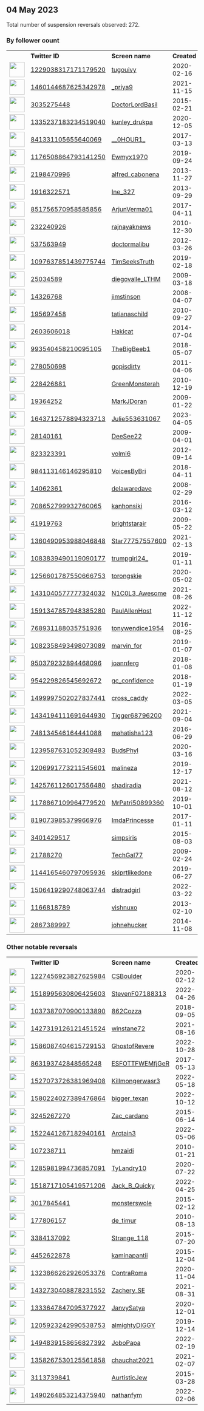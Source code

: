 
## 04 May 2023
Total number of suspension reversals observed: 272.

### By follower count
<table><tr><th></th><th align="left">Twitter ID</th><th align="left">Screen name</th>
<th align="left">Created</th><th align="left">Status</th><th align="left">Suspended</th><th align="left">Followers</th>
<tr><td><a href="https://pbs.twimg.com/profile_images/1622146394151866368/eNAp18Sk_normal.jpg"><img src="https://pbs.twimg.com/profile_images/1622146394151866368/eNAp18Sk_normal.jpg" width="40px" height="40px" align="center"/></a></td><td><a href="https://twitter.com/intent/user?user_id=1229038317171179520">1229038317171179520</a></td><td><a href="https://twitter.com/tugouivy">tugouivy</a></td><td>2020-02-16</td><td align="center"></td><td>2023-05-02</td><td>85497</td></tr>
<tr><td><a href="https://pbs.twimg.com/profile_images/1657016391399260160/8C8c71zL_normal.jpg"><img src="https://pbs.twimg.com/profile_images/1657016391399260160/8C8c71zL_normal.jpg" width="40px" height="40px" align="center"/></a></td><td><a href="https://twitter.com/intent/user?user_id=1460144687625342978">1460144687625342978</a></td><td><a href="https://twitter.com/_priya9">_priya9</a></td><td>2021-11-15</td><td align="center"></td><td>2023-02-08</td><td>47455</td></tr>
<tr><td><a href="https://pbs.twimg.com/profile_images/1511754523949219841/OichwFuz_normal.jpg"><img src="https://pbs.twimg.com/profile_images/1511754523949219841/OichwFuz_normal.jpg" width="40px" height="40px" align="center"/></a></td><td><a href="https://twitter.com/intent/user?user_id=3035275448">3035275448</a></td><td><a href="https://twitter.com/DoctorLordBasil">DoctorLordBasil</a></td><td>2015-02-21</td><td align="center"></td><td>2022-06-14</td><td>37676</td></tr>
<tr><td><a href="https://pbs.twimg.com/profile_images/1387461171649863685/v-59XRGX_normal.jpg"><img src="https://pbs.twimg.com/profile_images/1387461171649863685/v-59XRGX_normal.jpg" width="40px" height="40px" align="center"/></a></td><td><a href="https://twitter.com/intent/user?user_id=1335237183234519040">1335237183234519040</a></td><td><a href="https://twitter.com/kunley_drukpa">kunley_drukpa</a></td><td>2020-12-05</td><td align="center"></td><td>2023-04-29</td><td>36925</td></tr>
<tr><td><a href="https://pbs.twimg.com/profile_images/1660439768604327936/Ar5j60C1_normal.jpg"><img src="https://pbs.twimg.com/profile_images/1660439768604327936/Ar5j60C1_normal.jpg" width="40px" height="40px" align="center"/></a></td><td><a href="https://twitter.com/intent/user?user_id=841331105655640069">841331105655640069</a></td><td><a href="https://twitter.com/__0HOUR1_">__0HOUR1_</a></td><td>2017-03-13</td><td align="center"></td><td></td><td>29997</td></tr>
<tr><td><a href="https://pbs.twimg.com/profile_images/1622216481474838528/GDj2xHsw_normal.jpg"><img src="https://pbs.twimg.com/profile_images/1622216481474838528/GDj2xHsw_normal.jpg" width="40px" height="40px" align="center"/></a></td><td><a href="https://twitter.com/intent/user?user_id=1176508864793141250">1176508864793141250</a></td><td><a href="https://twitter.com/Ewmyx1970">Ewmyx1970</a></td><td>2019-09-24</td><td align="center"></td><td>2023-03-14</td><td>28921</td></tr>
<tr><td><a href="https://pbs.twimg.com/profile_images/1654549554312753153/8QBhdo-G_normal.jpg"><img src="https://pbs.twimg.com/profile_images/1654549554312753153/8QBhdo-G_normal.jpg" width="40px" height="40px" align="center"/></a></td><td><a href="https://twitter.com/intent/user?user_id=2198470996">2198470996</a></td><td><a href="https://twitter.com/alfred_cabonena">alfred_cabonena</a></td><td>2013-11-27</td><td align="center"></td><td>2023-04-21</td><td>24643</td></tr>
<tr><td><a href="https://pbs.twimg.com/profile_images/1578419161209921537/HJki2aTX_normal.jpg"><img src="https://pbs.twimg.com/profile_images/1578419161209921537/HJki2aTX_normal.jpg" width="40px" height="40px" align="center"/></a></td><td><a href="https://twitter.com/intent/user?user_id=1916322571">1916322571</a></td><td><a href="https://twitter.com/Ine_327">Ine_327</a></td><td>2013-09-29</td><td align="center"></td><td>2023-04-20</td><td>17495</td></tr>
<tr><td><a href="https://pbs.twimg.com/profile_images/1565605701741051904/oFr1oto4_normal.jpg"><img src="https://pbs.twimg.com/profile_images/1565605701741051904/oFr1oto4_normal.jpg" width="40px" height="40px" align="center"/></a></td><td><a href="https://twitter.com/intent/user?user_id=851756570958585856">851756570958585856</a></td><td><a href="https://twitter.com/ArjunVerma01">ArjunVerma01</a></td><td>2017-04-11</td><td align="center"></td><td>2022-12-19</td><td>13746</td></tr>
<tr><td><a href="https://pbs.twimg.com/profile_images/1577109459050319872/uzgvJr8R_normal.jpg"><img src="https://pbs.twimg.com/profile_images/1577109459050319872/uzgvJr8R_normal.jpg" width="40px" height="40px" align="center"/></a></td><td><a href="https://twitter.com/intent/user?user_id=232240926">232240926</a></td><td><a href="https://twitter.com/rajnayaknews">rajnayaknews</a></td><td>2010-12-30</td><td align="center"></td><td>2023-03-31</td><td>12457</td></tr>
<tr><td><a href="https://pbs.twimg.com/profile_images/864495926378807296/Mm3eOWAZ_normal.jpg"><img src="https://pbs.twimg.com/profile_images/864495926378807296/Mm3eOWAZ_normal.jpg" width="40px" height="40px" align="center"/></a></td><td><a href="https://twitter.com/intent/user?user_id=537563949">537563949</a></td><td><a href="https://twitter.com/doctormalibu">doctormalibu</a></td><td>2012-03-26</td><td align="center"></td><td>2023-05-03</td><td>12264</td></tr>
<tr><td><a href="https://pbs.twimg.com/profile_images/1103387717008805888/jkq_AkKB_normal.jpg"><img src="https://pbs.twimg.com/profile_images/1103387717008805888/jkq_AkKB_normal.jpg" width="40px" height="40px" align="center"/></a></td><td><a href="https://twitter.com/intent/user?user_id=1097637851439775744">1097637851439775744</a></td><td><a href="https://twitter.com/TimSeeksTruth">TimSeeksTruth</a></td><td>2019-02-18</td><td align="center"></td><td></td><td>11353</td></tr>
<tr><td><a href="https://pbs.twimg.com/profile_images/494320220110999552/DIVLUERc_normal.jpeg"><img src="https://pbs.twimg.com/profile_images/494320220110999552/DIVLUERc_normal.jpeg" width="40px" height="40px" align="center"/></a></td><td><a href="https://twitter.com/intent/user?user_id=25034589">25034589</a></td><td><a href="https://twitter.com/diegovalle_LTHM">diegovalle_LTHM</a></td><td>2009-03-18</td><td align="center"></td><td>2023-01-10</td><td>9351</td></tr>
<tr><td><a href="https://pbs.twimg.com/profile_images/1607491585020665857/6hfBW66a_normal.jpg"><img src="https://pbs.twimg.com/profile_images/1607491585020665857/6hfBW66a_normal.jpg" width="40px" height="40px" align="center"/></a></td><td><a href="https://twitter.com/intent/user?user_id=14326768">14326768</a></td><td><a href="https://twitter.com/jimstinson">jimstinson</a></td><td>2008-04-07</td><td align="center"></td><td>2023-04-26</td><td>5827</td></tr>
<tr><td><a href="https://pbs.twimg.com/profile_images/1124251019976663042/UHJTO5XO_normal.jpg"><img src="https://pbs.twimg.com/profile_images/1124251019976663042/UHJTO5XO_normal.jpg" width="40px" height="40px" align="center"/></a></td><td><a href="https://twitter.com/intent/user?user_id=195697458">195697458</a></td><td><a href="https://twitter.com/tatianaschild">tatianaschild</a></td><td>2010-09-27</td><td align="center"></td><td>2022-03-04</td><td>5779</td></tr>
<tr><td><a href="https://pbs.twimg.com/profile_images/1319308329689165824/rxuxOxwM_normal.jpg"><img src="https://pbs.twimg.com/profile_images/1319308329689165824/rxuxOxwM_normal.jpg" width="40px" height="40px" align="center"/></a></td><td><a href="https://twitter.com/intent/user?user_id=2603606018">2603606018</a></td><td><a href="https://twitter.com/Hakicat">Hakicat</a></td><td>2014-07-04</td><td align="center"></td><td>2023-04-21</td><td>4279</td></tr>
<tr><td><a href="https://pbs.twimg.com/profile_images/1655501602751430657/ABq4ewv-_normal.jpg"><img src="https://pbs.twimg.com/profile_images/1655501602751430657/ABq4ewv-_normal.jpg" width="40px" height="40px" align="center"/></a></td><td><a href="https://twitter.com/intent/user?user_id=993540458210095105">993540458210095105</a></td><td><a href="https://twitter.com/TheBigBeeb1">TheBigBeeb1</a></td><td>2018-05-07</td><td align="center"></td><td>2023-02-03</td><td>3959</td></tr>
<tr><td><a href="https://pbs.twimg.com/profile_images/1654813904445267969/KSZ_E56n_normal.jpg"><img src="https://pbs.twimg.com/profile_images/1654813904445267969/KSZ_E56n_normal.jpg" width="40px" height="40px" align="center"/></a></td><td><a href="https://twitter.com/intent/user?user_id=278050698">278050698</a></td><td><a href="https://twitter.com/gopisdirty">gopisdirty</a></td><td>2011-04-06</td><td align="center"></td><td>2023-02-07</td><td>3945</td></tr>
<tr><td><a href="https://pbs.twimg.com/profile_images/1463367224547237892/LnNdJFik_normal.jpg"><img src="https://pbs.twimg.com/profile_images/1463367224547237892/LnNdJFik_normal.jpg" width="40px" height="40px" align="center"/></a></td><td><a href="https://twitter.com/intent/user?user_id=228426881">228426881</a></td><td><a href="https://twitter.com/GreenMonsterah">GreenMonsterah</a></td><td>2010-12-19</td><td align="center"></td><td>2022-07-15</td><td>3259</td></tr>
<tr><td><a href="https://pbs.twimg.com/profile_images/887445900016181255/b8TX_Lh9_normal.jpg"><img src="https://pbs.twimg.com/profile_images/887445900016181255/b8TX_Lh9_normal.jpg" width="40px" height="40px" align="center"/></a></td><td><a href="https://twitter.com/intent/user?user_id=19364252">19364252</a></td><td><a href="https://twitter.com/MarkJDoran">MarkJDoran</a></td><td>2009-01-22</td><td align="center"></td><td></td><td>2968</td></tr>
<tr><td><a href="https://pbs.twimg.com/profile_images/1643713111231279110/S2huctiq_normal.jpg"><img src="https://pbs.twimg.com/profile_images/1643713111231279110/S2huctiq_normal.jpg" width="40px" height="40px" align="center"/></a></td><td><a href="https://twitter.com/intent/user?user_id=1643712578894323713">1643712578894323713</a></td><td><a href="https://twitter.com/Julie553631067">Julie553631067</a></td><td>2023-04-05</td><td align="center"></td><td>2023-04-25</td><td>2940</td></tr>
<tr><td><a href="https://pbs.twimg.com/profile_images/1119264728885420033/ZeEachwY_normal.png"><img src="https://pbs.twimg.com/profile_images/1119264728885420033/ZeEachwY_normal.png" width="40px" height="40px" align="center"/></a></td><td><a href="https://twitter.com/intent/user?user_id=28140161">28140161</a></td><td><a href="https://twitter.com/DeeSee22">DeeSee22</a></td><td>2009-04-01</td><td align="center"></td><td></td><td>2748</td></tr>
<tr><td><a href="https://pbs.twimg.com/profile_images/1035171179349389312/d5sQpKef_normal.jpg"><img src="https://pbs.twimg.com/profile_images/1035171179349389312/d5sQpKef_normal.jpg" width="40px" height="40px" align="center"/></a></td><td><a href="https://twitter.com/intent/user?user_id=823323391">823323391</a></td><td><a href="https://twitter.com/volmi6">volmi6</a></td><td>2012-09-14</td><td align="center"></td><td>2022-11-16</td><td>2573</td></tr>
<tr><td><a href="https://pbs.twimg.com/profile_images/1652670511095095296/zwCvd7wB_normal.jpg"><img src="https://pbs.twimg.com/profile_images/1652670511095095296/zwCvd7wB_normal.jpg" width="40px" height="40px" align="center"/></a></td><td><a href="https://twitter.com/intent/user?user_id=984113146146295810">984113146146295810</a></td><td><a href="https://twitter.com/VoicesByBri">VoicesByBri</a></td><td>2018-04-11</td><td align="center"></td><td>2023-01-12</td><td>2513</td></tr>
<tr><td><a href="https://pbs.twimg.com/profile_images/543430981927985153/tavS7gWM_normal.jpeg"><img src="https://pbs.twimg.com/profile_images/543430981927985153/tavS7gWM_normal.jpeg" width="40px" height="40px" align="center"/></a></td><td><a href="https://twitter.com/intent/user?user_id=14062361">14062361</a></td><td><a href="https://twitter.com/delawaredave">delawaredave</a></td><td>2008-02-29</td><td align="center"></td><td>2022-05-23</td><td>2478</td></tr>
<tr><td><a href="https://pbs.twimg.com/profile_images/1302265955557371904/bjzmKNBS_normal.jpg"><img src="https://pbs.twimg.com/profile_images/1302265955557371904/bjzmKNBS_normal.jpg" width="40px" height="40px" align="center"/></a></td><td><a href="https://twitter.com/intent/user?user_id=708652799932760065">708652799932760065</a></td><td><a href="https://twitter.com/kanhonsiki">kanhonsiki</a></td><td>2016-03-12</td><td align="center"></td><td>2023-02-03</td><td>2453</td></tr>
<tr><td><a href="https://pbs.twimg.com/profile_images/2967969749/581c238730ee515fc4b4277c7faefcbe_normal.jpeg"><img src="https://pbs.twimg.com/profile_images/2967969749/581c238730ee515fc4b4277c7faefcbe_normal.jpeg" width="40px" height="40px" align="center"/></a></td><td><a href="https://twitter.com/intent/user?user_id=41919763">41919763</a></td><td><a href="https://twitter.com/brightstarair">brightstarair</a></td><td>2009-05-22</td><td align="center"></td><td></td><td>2306</td></tr>
<tr><td><a href="https://pbs.twimg.com/profile_images/1459053978428358663/e7AgtAPm_normal.jpg"><img src="https://pbs.twimg.com/profile_images/1459053978428358663/e7AgtAPm_normal.jpg" width="40px" height="40px" align="center"/></a></td><td><a href="https://twitter.com/intent/user?user_id=1360490953988046848">1360490953988046848</a></td><td><a href="https://twitter.com/Star77757557600">Star77757557600</a></td><td>2021-02-13</td><td align="center"></td><td>2023-04-03</td><td>2236</td></tr>
<tr><td><a href="https://pbs.twimg.com/profile_images/1653855140376444928/Wr65-Cfy_normal.jpg"><img src="https://pbs.twimg.com/profile_images/1653855140376444928/Wr65-Cfy_normal.jpg" width="40px" height="40px" align="center"/></a></td><td><a href="https://twitter.com/intent/user?user_id=1083839490119090177">1083839490119090177</a></td><td><a href="https://twitter.com/trumpgirl24_">trumpgirl24_</a></td><td>2019-01-11</td><td align="center"></td><td></td><td>2108</td></tr>
<tr><td><a href="https://pbs.twimg.com/profile_images/1630952540409036800/sr4b0UsQ_normal.jpg"><img src="https://pbs.twimg.com/profile_images/1630952540409036800/sr4b0UsQ_normal.jpg" width="40px" height="40px" align="center"/></a></td><td><a href="https://twitter.com/intent/user?user_id=1256601787550666753">1256601787550666753</a></td><td><a href="https://twitter.com/torongskie">torongskie</a></td><td>2020-05-02</td><td align="center"></td><td>2023-02-01</td><td>2021</td></tr>
<tr><td><a href="https://pbs.twimg.com/profile_images/1659430528888578048/ke_YLqn9_normal.jpg"><img src="https://pbs.twimg.com/profile_images/1659430528888578048/ke_YLqn9_normal.jpg" width="40px" height="40px" align="center"/></a></td><td><a href="https://twitter.com/intent/user?user_id=1431040577777324032">1431040577777324032</a></td><td><a href="https://twitter.com/N1C0L3_Awesome">N1C0L3_Awesome</a></td><td>2021-08-26</td><td align="center"></td><td>2022-07-17</td><td>1807</td></tr>
<tr><td><a href="https://pbs.twimg.com/profile_images/1650270143216488448/zqypAJaP_normal.jpg"><img src="https://pbs.twimg.com/profile_images/1650270143216488448/zqypAJaP_normal.jpg" width="40px" height="40px" align="center"/></a></td><td><a href="https://twitter.com/intent/user?user_id=1591347857948385280">1591347857948385280</a></td><td><a href="https://twitter.com/PaulAllenHost">PaulAllenHost</a></td><td>2022-11-12</td><td align="center">🔒</td><td>2023-05-01</td><td>1727</td></tr>
<tr><td><a href="https://pbs.twimg.com/profile_images/1268167338739843073/FbAM9QOH_normal.jpg"><img src="https://pbs.twimg.com/profile_images/1268167338739843073/FbAM9QOH_normal.jpg" width="40px" height="40px" align="center"/></a></td><td><a href="https://twitter.com/intent/user?user_id=768931188035751936">768931188035751936</a></td><td><a href="https://twitter.com/tonywendice1954">tonywendice1954</a></td><td>2016-08-25</td><td align="center"></td><td></td><td>1646</td></tr>
<tr><td><a href="https://pbs.twimg.com/profile_images/1530657236959256578/3sz6uD37_normal.jpg"><img src="https://pbs.twimg.com/profile_images/1530657236959256578/3sz6uD37_normal.jpg" width="40px" height="40px" align="center"/></a></td><td><a href="https://twitter.com/intent/user?user_id=1082358493498073089">1082358493498073089</a></td><td><a href="https://twitter.com/marvin_for">marvin_for</a></td><td>2019-01-07</td><td align="center"></td><td>2022-07-16</td><td>1460</td></tr>
<tr><td><a href="https://pbs.twimg.com/profile_images/1330533917410037761/DVzdrbaN_normal.jpg"><img src="https://pbs.twimg.com/profile_images/1330533917410037761/DVzdrbaN_normal.jpg" width="40px" height="40px" align="center"/></a></td><td><a href="https://twitter.com/intent/user?user_id=950379232894468096">950379232894468096</a></td><td><a href="https://twitter.com/joannferg">joannferg</a></td><td>2018-01-08</td><td align="center"></td><td></td><td>1441</td></tr>
<tr><td><a href="https://pbs.twimg.com/profile_images/1624408329064706050/q87Inwn8_normal.jpg"><img src="https://pbs.twimg.com/profile_images/1624408329064706050/q87Inwn8_normal.jpg" width="40px" height="40px" align="center"/></a></td><td><a href="https://twitter.com/intent/user?user_id=954229826545692672">954229826545692672</a></td><td><a href="https://twitter.com/gc_confidence">gc_confidence</a></td><td>2018-01-19</td><td align="center"></td><td>2023-03-09</td><td>1246</td></tr>
<tr><td><a href="https://pbs.twimg.com/profile_images/1602318866864013321/Oy5TxiNH_normal.jpg"><img src="https://pbs.twimg.com/profile_images/1602318866864013321/Oy5TxiNH_normal.jpg" width="40px" height="40px" align="center"/></a></td><td><a href="https://twitter.com/intent/user?user_id=1499997502027837441">1499997502027837441</a></td><td><a href="https://twitter.com/cross_caddy">cross_caddy</a></td><td>2022-03-05</td><td align="center"></td><td>2023-03-10</td><td>1200</td></tr>
<tr><td><a href="https://pbs.twimg.com/profile_images/1434196405057376257/t9FgQqB7_normal.jpg"><img src="https://pbs.twimg.com/profile_images/1434196405057376257/t9FgQqB7_normal.jpg" width="40px" height="40px" align="center"/></a></td><td><a href="https://twitter.com/intent/user?user_id=1434194111691644930">1434194111691644930</a></td><td><a href="https://twitter.com/Tigger68796200">Tigger68796200</a></td><td>2021-09-04</td><td align="center"></td><td>2022-11-09</td><td>1144</td></tr>
<tr><td><a href="https://pbs.twimg.com/profile_images/1658417195548921856/vhC5Pk7P_normal.jpg"><img src="https://pbs.twimg.com/profile_images/1658417195548921856/vhC5Pk7P_normal.jpg" width="40px" height="40px" align="center"/></a></td><td><a href="https://twitter.com/intent/user?user_id=748134546164441088">748134546164441088</a></td><td><a href="https://twitter.com/mahatisha123">mahatisha123</a></td><td>2016-06-29</td><td align="center"></td><td>2022-09-23</td><td>1131</td></tr>
<tr><td><a href="https://pbs.twimg.com/profile_images/1335470362788827136/sYXstGyW_normal.jpg"><img src="https://pbs.twimg.com/profile_images/1335470362788827136/sYXstGyW_normal.jpg" width="40px" height="40px" align="center"/></a></td><td><a href="https://twitter.com/intent/user?user_id=1239587631052308483">1239587631052308483</a></td><td><a href="https://twitter.com/BudsPhyl">BudsPhyl</a></td><td>2020-03-16</td><td align="center"></td><td></td><td>1130</td></tr>
<tr><td><a href="https://pbs.twimg.com/profile_images/1654226596608319491/Fn4E48s__normal.jpg"><img src="https://pbs.twimg.com/profile_images/1654226596608319491/Fn4E48s__normal.jpg" width="40px" height="40px" align="center"/></a></td><td><a href="https://twitter.com/intent/user?user_id=1206991773211545601">1206991773211545601</a></td><td><a href="https://twitter.com/maIineza">maIineza</a></td><td>2019-12-17</td><td align="center">👋</td><td></td><td>1010</td></tr>
<tr><td><a href="https://pbs.twimg.com/profile_images/1649831197210443776/ipkDE6qV_normal.jpg"><img src="https://pbs.twimg.com/profile_images/1649831197210443776/ipkDE6qV_normal.jpg" width="40px" height="40px" align="center"/></a></td><td><a href="https://twitter.com/intent/user?user_id=1425761126017556480">1425761126017556480</a></td><td><a href="https://twitter.com/shadiradia">shadiradia</a></td><td>2021-08-12</td><td align="center"></td><td>2023-03-30</td><td>978</td></tr>
<tr><td><a href="https://pbs.twimg.com/profile_images/1654219551041548289/GdkXShrY_normal.jpg"><img src="https://pbs.twimg.com/profile_images/1654219551041548289/GdkXShrY_normal.jpg" width="40px" height="40px" align="center"/></a></td><td><a href="https://twitter.com/intent/user?user_id=1178867109964779520">1178867109964779520</a></td><td><a href="https://twitter.com/MrPatri50899360">MrPatri50899360</a></td><td>2019-10-01</td><td align="center"></td><td>2022-12-06</td><td>941</td></tr>
<tr><td><a href="https://pbs.twimg.com/profile_images/820559114430455808/g8PwqibL_normal.jpg"><img src="https://pbs.twimg.com/profile_images/820559114430455808/g8PwqibL_normal.jpg" width="40px" height="40px" align="center"/></a></td><td><a href="https://twitter.com/intent/user?user_id=819073985379966976">819073985379966976</a></td><td><a href="https://twitter.com/ImdaPrincesse">ImdaPrincesse</a></td><td>2017-01-11</td><td align="center"></td><td></td><td>940</td></tr>
<tr><td><a href="https://pbs.twimg.com/profile_images/1644384426141286405/0pcEdmx2_normal.jpg"><img src="https://pbs.twimg.com/profile_images/1644384426141286405/0pcEdmx2_normal.jpg" width="40px" height="40px" align="center"/></a></td><td><a href="https://twitter.com/intent/user?user_id=3401429517">3401429517</a></td><td><a href="https://twitter.com/simpsiris">simpsiris</a></td><td>2015-08-03</td><td align="center"></td><td>2023-03-03</td><td>927</td></tr>
<tr><td><a href="https://pbs.twimg.com/profile_images/1189636732645511168/SQ956urJ_normal.jpg"><img src="https://pbs.twimg.com/profile_images/1189636732645511168/SQ956urJ_normal.jpg" width="40px" height="40px" align="center"/></a></td><td><a href="https://twitter.com/intent/user?user_id=21788270">21788270</a></td><td><a href="https://twitter.com/TechGal77">TechGal77</a></td><td>2009-02-24</td><td align="center"></td><td></td><td>860</td></tr>
<tr><td><a href="https://pbs.twimg.com/profile_images/1659030771682914308/uzAV54ce_normal.jpg"><img src="https://pbs.twimg.com/profile_images/1659030771682914308/uzAV54ce_normal.jpg" width="40px" height="40px" align="center"/></a></td><td><a href="https://twitter.com/intent/user?user_id=1144165460797095936">1144165460797095936</a></td><td><a href="https://twitter.com/skiprtlikedone">skiprtlikedone</a></td><td>2019-06-27</td><td align="center"></td><td>2023-03-21</td><td>856</td></tr>
<tr><td><a href="https://pbs.twimg.com/profile_images/1660710616540094464/cqa4Dqy2_normal.jpg"><img src="https://pbs.twimg.com/profile_images/1660710616540094464/cqa4Dqy2_normal.jpg" width="40px" height="40px" align="center"/></a></td><td><a href="https://twitter.com/intent/user?user_id=1506419290748063744">1506419290748063744</a></td><td><a href="https://twitter.com/distradgirl">distradgirl</a></td><td>2022-03-22</td><td align="center"></td><td>2022-08-25</td><td>850</td></tr>
<tr><td><a href="https://pbs.twimg.com/profile_images/1653329136847556608/y85YwPjD_normal.jpg"><img src="https://pbs.twimg.com/profile_images/1653329136847556608/y85YwPjD_normal.jpg" width="40px" height="40px" align="center"/></a></td><td><a href="https://twitter.com/intent/user?user_id=1166818789">1166818789</a></td><td><a href="https://twitter.com/vishnuxo">vishnuxo</a></td><td>2013-02-10</td><td align="center"></td><td>2022-02-26</td><td>810</td></tr>
<tr><td><a href="https://pbs.twimg.com/profile_images/1602200113543356418/8eyAjjwH_normal.jpg"><img src="https://pbs.twimg.com/profile_images/1602200113543356418/8eyAjjwH_normal.jpg" width="40px" height="40px" align="center"/></a></td><td><a href="https://twitter.com/intent/user?user_id=2867389997">2867389997</a></td><td><a href="https://twitter.com/johnehucker">johnehucker</a></td><td>2014-11-08</td><td align="center"></td><td>2023-04-14</td><td>767</td></tr>
</table>

### Other notable reversals
<table><tr><th></th><th align="left">Twitter ID</th><th align="left">Screen name</th>
<th align="left">Created</th><th align="left">Status</th><th align="left">Suspended</th><th align="left">Followers</th>
<tr><td><a href="https://pbs.twimg.com/profile_images/1653776359976751104/Upz-oC5R_normal.jpg"><img src="https://pbs.twimg.com/profile_images/1653776359976751104/Upz-oC5R_normal.jpg" width="40px" height="40px" align="center"/></a></td><td><a href="https://twitter.com/intent/user?user_id=1227456923827625984">1227456923827625984</a></td><td><a href="https://twitter.com/CSBoulder">CSBoulder</a></td><td>2020-02-12</td><td align="center"></td><td>2022-04-23</td><td>516</td></tr>
<tr><td><a href="https://pbs.twimg.com/profile_images/1655647161353134090/zTtbc2Rm_normal.jpg"><img src="https://pbs.twimg.com/profile_images/1655647161353134090/zTtbc2Rm_normal.jpg" width="40px" height="40px" align="center"/></a></td><td><a href="https://twitter.com/intent/user?user_id=1518995630806425603">1518995630806425603</a></td><td><a href="https://twitter.com/StevenF07188313">StevenF07188313</a></td><td>2022-04-26</td><td align="center"></td><td>2022-12-22</td><td>183</td></tr>
<tr><td><a href="https://pbs.twimg.com/profile_images/1599291910916812800/qh0h5Wu7_normal.jpg"><img src="https://pbs.twimg.com/profile_images/1599291910916812800/qh0h5Wu7_normal.jpg" width="40px" height="40px" align="center"/></a></td><td><a href="https://twitter.com/intent/user?user_id=1037387070900133890">1037387070900133890</a></td><td><a href="https://twitter.com/862Cozza">862Cozza</a></td><td>2018-09-05</td><td align="center"></td><td>2022-12-07</td><td>9</td></tr>
<tr><td><a href="https://pbs.twimg.com/profile_images/1655135037816274944/YLsmd5Os_normal.jpg"><img src="https://pbs.twimg.com/profile_images/1655135037816274944/YLsmd5Os_normal.jpg" width="40px" height="40px" align="center"/></a></td><td><a href="https://twitter.com/intent/user?user_id=1427319126121451524">1427319126121451524</a></td><td><a href="https://twitter.com/winstane72">winstane72</a></td><td>2021-08-16</td><td align="center"></td><td>2022-07-23</td><td>328</td></tr>
<tr><td><a href="https://pbs.twimg.com/profile_images/1586087672099094528/qNjdCwUn_normal.jpg"><img src="https://pbs.twimg.com/profile_images/1586087672099094528/qNjdCwUn_normal.jpg" width="40px" height="40px" align="center"/></a></td><td><a href="https://twitter.com/intent/user?user_id=1586087404615729153">1586087404615729153</a></td><td><a href="https://twitter.com/GhostofRevere">GhostofRevere</a></td><td>2022-10-28</td><td align="center"></td><td>2022-12-02</td><td>250</td></tr>
<tr><td><a href="https://pbs.twimg.com/profile_images/1543155542427725824/Pnd2weul_normal.jpg"><img src="https://pbs.twimg.com/profile_images/1543155542427725824/Pnd2weul_normal.jpg" width="40px" height="40px" align="center"/></a></td><td><a href="https://twitter.com/intent/user?user_id=863193742848565248">863193742848565248</a></td><td><a href="https://twitter.com/ESFOTTFWEMfjGeR">ESFOTTFWEMfjGeR</a></td><td>2017-05-13</td><td align="center"></td><td>2023-03-07</td><td>163</td></tr>
<tr><td><a href="https://pbs.twimg.com/profile_images/1615058940466954241/TXmbS38r_normal.jpg"><img src="https://pbs.twimg.com/profile_images/1615058940466954241/TXmbS38r_normal.jpg" width="40px" height="40px" align="center"/></a></td><td><a href="https://twitter.com/intent/user?user_id=1527073726381969408">1527073726381969408</a></td><td><a href="https://twitter.com/Killmongerwasr3">Killmongerwasr3</a></td><td>2022-05-18</td><td align="center"></td><td>2023-01-23</td><td>109</td></tr>
<tr><td><a href="https://pbs.twimg.com/profile_images/1580225184027533312/JkX_EtrR_normal.jpg"><img src="https://pbs.twimg.com/profile_images/1580225184027533312/JkX_EtrR_normal.jpg" width="40px" height="40px" align="center"/></a></td><td><a href="https://twitter.com/intent/user?user_id=1580224027389476864">1580224027389476864</a></td><td><a href="https://twitter.com/bigger_texan">bigger_texan</a></td><td>2022-10-12</td><td align="center"></td><td>2022-12-23</td><td>349</td></tr>
<tr><td><a href="https://pbs.twimg.com/profile_images/1635141193213288448/ia4tdL8U_normal.jpg"><img src="https://pbs.twimg.com/profile_images/1635141193213288448/ia4tdL8U_normal.jpg" width="40px" height="40px" align="center"/></a></td><td><a href="https://twitter.com/intent/user?user_id=3245267270">3245267270</a></td><td><a href="https://twitter.com/Zac_cardano">Zac_cardano</a></td><td>2015-06-14</td><td align="center"></td><td>2023-03-31</td><td>613</td></tr>
<tr><td><a href="https://pbs.twimg.com/profile_images/1551774203883421698/y7d6oq7B_normal.jpg"><img src="https://pbs.twimg.com/profile_images/1551774203883421698/y7d6oq7B_normal.jpg" width="40px" height="40px" align="center"/></a></td><td><a href="https://twitter.com/intent/user?user_id=1522441267182940161">1522441267182940161</a></td><td><a href="https://twitter.com/Arctain3">Arctain3</a></td><td>2022-05-06</td><td align="center"></td><td>2022-12-17</td><td>53</td></tr>
<tr><td><a href="https://pbs.twimg.com/profile_images/1564776307615010821/dJ5vkCpt_normal.jpg"><img src="https://pbs.twimg.com/profile_images/1564776307615010821/dJ5vkCpt_normal.jpg" width="40px" height="40px" align="center"/></a></td><td><a href="https://twitter.com/intent/user?user_id=107238711">107238711</a></td><td><a href="https://twitter.com/hmzaidi">hmzaidi</a></td><td>2010-01-21</td><td align="center"></td><td>2022-11-22</td><td>189</td></tr>
<tr><td><a href="https://pbs.twimg.com/profile_images/1633758008885891072/T_8AzrVg_normal.jpg"><img src="https://pbs.twimg.com/profile_images/1633758008885891072/T_8AzrVg_normal.jpg" width="40px" height="40px" align="center"/></a></td><td><a href="https://twitter.com/intent/user?user_id=1285981994736857091">1285981994736857091</a></td><td><a href="https://twitter.com/TyLandry10">TyLandry10</a></td><td>2020-07-22</td><td align="center"></td><td>2023-04-16</td><td>628</td></tr>
<tr><td><a href="https://pbs.twimg.com/profile_images/1598330400555892737/oIF0YRKt_normal.jpg"><img src="https://pbs.twimg.com/profile_images/1598330400555892737/oIF0YRKt_normal.jpg" width="40px" height="40px" align="center"/></a></td><td><a href="https://twitter.com/intent/user?user_id=1518717105419571206">1518717105419571206</a></td><td><a href="https://twitter.com/Jack_B_Quicky">Jack_B_Quicky</a></td><td>2022-04-25</td><td align="center"></td><td>2022-12-09</td><td>137</td></tr>
<tr><td><a href="https://pbs.twimg.com/profile_images/1228733525802700802/J5TgvJrU_normal.jpg"><img src="https://pbs.twimg.com/profile_images/1228733525802700802/J5TgvJrU_normal.jpg" width="40px" height="40px" align="center"/></a></td><td><a href="https://twitter.com/intent/user?user_id=3017845441">3017845441</a></td><td><a href="https://twitter.com/monsterswole">monsterswole</a></td><td>2015-02-12</td><td align="center">🔒</td><td>2023-03-01</td><td>7</td></tr>
<tr><td><a href="https://pbs.twimg.com/profile_images/1001709547801792513/9c2J6De9_normal.jpg"><img src="https://pbs.twimg.com/profile_images/1001709547801792513/9c2J6De9_normal.jpg" width="40px" height="40px" align="center"/></a></td><td><a href="https://twitter.com/intent/user?user_id=177806157">177806157</a></td><td><a href="https://twitter.com/de_timur">de_timur</a></td><td>2010-08-13</td><td align="center"></td><td>2022-11-19</td><td>275</td></tr>
<tr><td><a href="https://pbs.twimg.com/profile_images/622995100239572992/NKDC10Kf_normal.jpg"><img src="https://pbs.twimg.com/profile_images/622995100239572992/NKDC10Kf_normal.jpg" width="40px" height="40px" align="center"/></a></td><td><a href="https://twitter.com/intent/user?user_id=3384137092">3384137092</a></td><td><a href="https://twitter.com/Strange_118">Strange_118</a></td><td>2015-07-20</td><td align="center"></td><td>2023-01-09</td><td>33</td></tr>
<tr><td><a href="https://pbs.twimg.com/profile_images/1609341604971843584/e4HLBrFK_normal.jpg"><img src="https://pbs.twimg.com/profile_images/1609341604971843584/e4HLBrFK_normal.jpg" width="40px" height="40px" align="center"/></a></td><td><a href="https://twitter.com/intent/user?user_id=4452622878">4452622878</a></td><td><a href="https://twitter.com/kaminapantii">kaminapantii</a></td><td>2015-12-04</td><td align="center"></td><td>2023-04-28</td><td>66</td></tr>
<tr><td><a href="https://pbs.twimg.com/profile_images/1650742712994504707/Cgb2WgIV_normal.jpg"><img src="https://pbs.twimg.com/profile_images/1650742712994504707/Cgb2WgIV_normal.jpg" width="40px" height="40px" align="center"/></a></td><td><a href="https://twitter.com/intent/user?user_id=1323866262926053376">1323866262926053376</a></td><td><a href="https://twitter.com/ContraRoma">ContraRoma</a></td><td>2020-11-04</td><td align="center"></td><td>2023-01-02</td><td>7</td></tr>
<tr><td><a href="https://pbs.twimg.com/profile_images/1638675099875266562/cAQX2bdd_normal.jpg"><img src="https://pbs.twimg.com/profile_images/1638675099875266562/cAQX2bdd_normal.jpg" width="40px" height="40px" align="center"/></a></td><td><a href="https://twitter.com/intent/user?user_id=1432730408878231552">1432730408878231552</a></td><td><a href="https://twitter.com/Zachery_SE">Zachery_SE</a></td><td>2021-08-31</td><td align="center">🔒</td><td>2023-04-20</td><td>84</td></tr>
<tr><td><a href="https://pbs.twimg.com/profile_images/1333649323955867648/WLey2pth_normal.jpg"><img src="https://pbs.twimg.com/profile_images/1333649323955867648/WLey2pth_normal.jpg" width="40px" height="40px" align="center"/></a></td><td><a href="https://twitter.com/intent/user?user_id=1333647847095377927">1333647847095377927</a></td><td><a href="https://twitter.com/JanvySatya">JanvySatya</a></td><td>2020-12-01</td><td align="center"></td><td>2023-01-05</td><td>84</td></tr>
<tr><td><a href="https://pbs.twimg.com/profile_images/1591561781696135168/wlXmGtWE_normal.jpg"><img src="https://pbs.twimg.com/profile_images/1591561781696135168/wlXmGtWE_normal.jpg" width="40px" height="40px" align="center"/></a></td><td><a href="https://twitter.com/intent/user?user_id=1205923242990538753">1205923242990538753</a></td><td><a href="https://twitter.com/almightyDIGGY">almightyDIGGY</a></td><td>2019-12-14</td><td align="center"></td><td>2022-11-18</td><td>511</td></tr>
<tr><td><a href="https://pbs.twimg.com/profile_images/1494840253919600641/HO6O22Xp_normal.jpg"><img src="https://pbs.twimg.com/profile_images/1494840253919600641/HO6O22Xp_normal.jpg" width="40px" height="40px" align="center"/></a></td><td><a href="https://twitter.com/intent/user?user_id=1494839158656827392">1494839158656827392</a></td><td><a href="https://twitter.com/JoboPapa">JoboPapa</a></td><td>2022-02-19</td><td align="center"></td><td>2023-03-02</td><td>0</td></tr>
<tr><td><a href="https://pbs.twimg.com/profile_images/1358267887484497920/7ShPQ5XX_normal.jpg"><img src="https://pbs.twimg.com/profile_images/1358267887484497920/7ShPQ5XX_normal.jpg" width="40px" height="40px" align="center"/></a></td><td><a href="https://twitter.com/intent/user?user_id=1358267530125561858">1358267530125561858</a></td><td><a href="https://twitter.com/chauchat2021">chauchat2021</a></td><td>2021-02-07</td><td align="center"></td><td>2022-05-13</td><td>278</td></tr>
<tr><td><a href="https://pbs.twimg.com/profile_images/1643280415891812353/dM3gwtP6_normal.jpg"><img src="https://pbs.twimg.com/profile_images/1643280415891812353/dM3gwtP6_normal.jpg" width="40px" height="40px" align="center"/></a></td><td><a href="https://twitter.com/intent/user?user_id=3113739841">3113739841</a></td><td><a href="https://twitter.com/AurtisticJew">AurtisticJew</a></td><td>2015-03-28</td><td align="center"></td><td>2023-01-14</td><td>5</td></tr>
<tr><td><a href="https://pbs.twimg.com/profile_images/1655695340580872197/7LSqnssE_normal.jpg"><img src="https://pbs.twimg.com/profile_images/1655695340580872197/7LSqnssE_normal.jpg" width="40px" height="40px" align="center"/></a></td><td><a href="https://twitter.com/intent/user?user_id=1490264853214375940">1490264853214375940</a></td><td><a href="https://twitter.com/nathanfym">nathanfym</a></td><td>2022-02-06</td><td align="center"></td><td>2023-01-07</td><td>284</td></tr>
</table>
